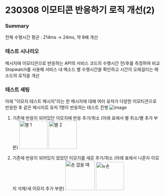# 230308 이모티콘 반응하기 로직 개선(2)

### Summary

전체 수행시간 평균 : 214ms → 24ms, 약 8배 개선

### 테스트 시나리오

메시지에 이모티콘으로 반응하는 API의 서비스 코드의 수행시간 전/후를 측정하여 비교
Stopwatch를 사용해 서비스 내 메소드 별 수행시간을 확인하고 시간이 오래걸리는 메소드의 로직을 개선

### 테스트 세팅

아래 "이모지 테스트 메시지"라는 한 메시지에 대해 여러 유저가 다양한 이모티콘으로 반응한 후 같은 메시지로 유저 1명이 반응하는 테스트 진행
![image](https://user-images.githubusercontent.com/61377122/223960155-48fbfa57-a473-429f-8b70-8d7f6f18c853.png)

1. 기존에 반응이 되어있던 이모지에 반응 추가/취소
   (아래 표에서 별 취소/별 추가 부분)
   <img width="91" alt="별 1" src="https://user-images.githubusercontent.com/61377122/223917626-7d6172ea-a86a-440d-b0ad-cce413d55ea2.png"> <img width="91" alt="별 2" src="https://user-images.githubusercontent.com/61377122/223917687-cfd162f6-0d22-4d12-86d9-b55601912be1.png">

2. 기존에 반응이 되어있지 않았던 이모지를 새로 추가/취소
   (아래 표에서 나혼자 이모지 삭제/새 이모지 추가 부분)
   <img width="95" alt="손 없을 때" src="https://user-images.githubusercontent.com/61377122/223917966-6ec8c914-6043-47c5-a37d-37eccab76611.png"> <img width="91" alt="뉴손" src="https://user-images.githubusercontent.com/61377122/223917824-e91707f3-bbfa-4477-84eb-e8273329223b.png">
   <br>

